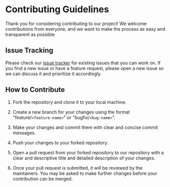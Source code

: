 # Contributing Guidelines

Thank you for considering contributing to our project! We welcome contributions from everyone, and we want to make the process as easy and transparent as possible
  

## Issue Tracking  

Please check our [issue tracker](https://github.com/AlabamaWaterInstitute/CloudInfra/issues) for existing issues that you can work on. If you find a new issue or have a feature request, please open a new issue so we can discuss it and prioritize it accordingly.


## How to Contribute


1. Fork the repository and clone it to your local machine.

2. Create a new branch for your changes using the format "feature/`<feature-name>`" or "bugfix/`<bug-name>`".

3. Make your changes and commit them with clear and concise commit messages.

4. Push your changes to your forked repository.

5. Open a pull request from your forked repository to our repository with a clear and descriptive title and detailed description of your changes.

6. Once your pull request is submitted, it will be reviewed by the maintainers. You may be asked to make further changes before your contribution can be merged.


